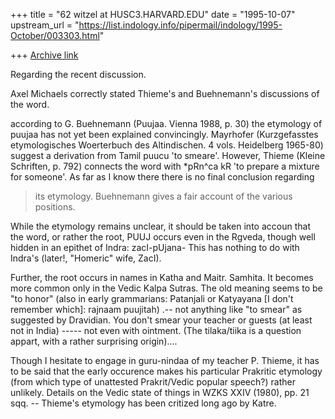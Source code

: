 +++
title = "62 witzel at HUSC3.HARVARD.EDU"
date = "1995-10-07"
upstream_url = "https://list.indology.info/pipermail/indology/1995-October/003303.html"

+++
[Archive link](https://list.indology.info/pipermail/indology/1995-October/003303.html)


Regarding the recent discussion.


Axel Michaels correctly stated Thieme's and Buehnemann's discussions of 
the word.

>>>
according to G. Buehnemann (Puujaa. Vienna 1988, p. 30) the etymology of
  puujaa has not yet been explained convincingly. Mayrhofer (Kurzgefasstes
  etymologisches Woerterbuch des Altindischen. 4 vols. Heidelberg 1965-80)
  suggest a derivation from Tamil puucu 'to smeare'. However, Thieme (Kleine
  Schriften, p. 792) connects the word with *pRn^ca kR 'to prepare a mixture
  for someone'. As far as I know there there is no final conclusion regarding
> its etymology. Buehnemann gives a fair account of the various positions.
>>>>


While the etymology remains unclear, it should be taken into accoun that 
the word, or rather the root, PUUJ occurs even in the Rgveda, though well 
hidden in an epithet of Indra: zacI-pUjana- 
This has nothing to do with Indra's (later!, "Homeric" wife, ZacI).

Further, the root occurs in names in Katha and Maitr. Samhita. It becomes 
more common only in the Vedic Kalpa Sutras. The old meaning seems to be "to 
honor" (also in early grammarians: Patanjali or Katyayana [I don't 
remember which]: rajnaam puujitah) .-- not anything like "to smear" as  
suggested by Dravidian. 
You don't smear your teacher or guests (at least not in India)  -----  not 
even with ointment. 
(The tilaka/tiika is a question appart, with a rather surprising origin)....

Though I hesitate to engage in guru-nindaa of my teacher P. Thieme,
it has to be said that the early occurence makes his particular Prakritic 
etymology (from which type of unattested Prakrit/Vedic popular speech?) rather 
unlikely. Details on the Vedic state of things in WZKS XXIV (1980), 
pp. 21 sqq. --  Thieme's etymology has been critized long ago by Katre.










